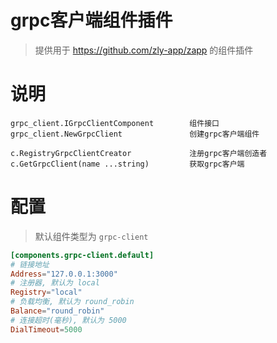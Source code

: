 
# grpc客户端组件插件

> 提供用于 https://github.com/zly-app/zapp 的组件插件

# 说明

```text
grpc_client.IGrpcClientComponent        组件接口
grpc_client.NewGrpcClient               创建grpc客户端组件

c.RegistryGrpcClientCreator             注册grpc客户端创造者
c.GetGrpcClient(name ...string)         获取grpc客户端
```

# 配置

> 默认组件类型为 `grpc-client`

```toml
[components.grpc-client.default]
# 链接地址
Address="127.0.0.1:3000"
# 注册器, 默认为 local
Registry="local"
# 负载均衡, 默认为 round_robin
Balance="round_robin"
# 连接超时(毫秒), 默认为 5000
DialTimeout=5000
```
